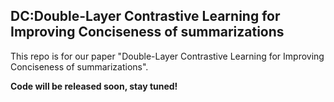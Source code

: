 <h2>DC:Double-Layer Contrastive Learning for Improving Conciseness of summarizations</h2>

This repo is for our paper "Double-Layer Contrastive Learning for Improving Conciseness of summarizations". 

**Code will be released soon, stay tuned!**
